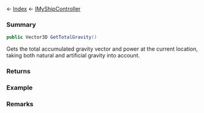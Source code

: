 ← [Index](Api-Index) ← [IMyShipController](Sandbox.ModAPI.Ingame.IMyShipController)

### Summary

```csharp
public Vector3D GetTotalGravity()
```

Gets the total accumulated gravity vector and power at the current location, taking both natural and artificial gravity into account.

### Returns



### Example

### Remarks

